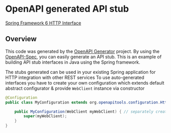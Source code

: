 # OpenAPI generated API stub

[Spring Framework 6 HTTP Interface](https://docs.spring.io/spring-framework/docs/6.0.0/reference/html/integration.html#rest-http-interface)


## Overview
This code was generated by the [OpenAPI Generator](https://openapi-generator.tech) project.
By using the [OpenAPI-Spec](https://openapis.org), you can easily generate an API stub.
This is an example of building API stub interfaces in Java using the Spring framework.

The stubs generated can be used in your existing Spring application for HTTP integration with other REST services
To use auto-generated interfaces you have to create your own configuration which extends default abstract configurator & provide `WebClient` instance via constructor
```java
@Configuration
public class MyConfiguration extends org.openapitools.configuration.HttpInterfacesAbstractConfigurator {

    public MyConfiguration(WebClient myWebClient) { // separately created WebClient instance
        super(myWebClient);
    }
}
```